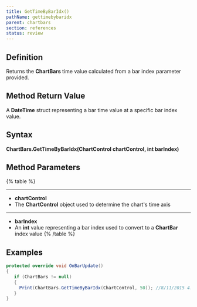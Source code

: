 ```yaml
---
title: GetTimeByBarIdx()
pathName: gettimebybaridx
parent: chartbars
section: references
status: review
---
```


## Definition

Returns the **ChartBars** time value calculated from a bar index parameter provided.

## Method Return Value

A **DateTime** struct representing a bar time value at a specific bar index value.

## Syntax

**ChartBars.GetTimeByBarIdx(ChartControl chartControl, int barIndex)**

## Method Parameters

{% table %}

---

* **chartControl**
* The **ChartControl** object used to determine the chart's time axis

---

* **barIndex**
* An **int** value representing a bar index used to convert to a **ChartBar** index value
{% /table %}

## Examples

```csharp
protected override void OnBarUpdate()
{
   if (ChartBars != null)
   {
     Print(ChartBars.GetTimeByBarIdx(ChartControl, 50)); //8/11/2015 4:30:00 AM
   }
}
```
